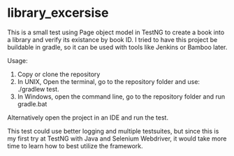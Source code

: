 # library_excersise
This is a small test using Page object model in TestNG to create a book into a library and verify its existance by book ID.
I tried to have this project be buildable in gradle, so it can be used with tools like Jenkins or Bamboo later.


Usage:
1. Copy or clone the repository
2. In UNIX, Open the terminal, go to the repository folder and use: ./gradlew test.
3. In Windows, open the command line, go to the repository folder and run gradle.bat

Alternatively open the project in an IDE and run the test.

This test could use better logging and multiple testsuites, but since this is my first try at TestNG with Java
and Selenium Webdriver, it would take more time to learn how to best utilize the framework.
